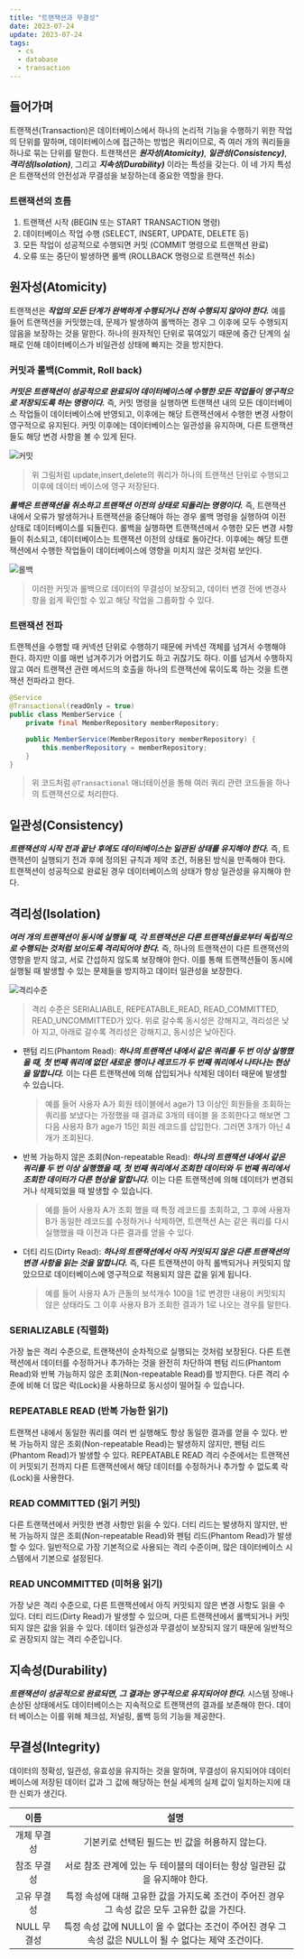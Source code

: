 ```yaml
---
title: "트랜잭션과 무결성"
date: 2023-07-24
update: 2023-07-24
tags:
  - cs
  - database
  - transaction
---
```


## 들어가며

트랜잭션(Transaction)은 데이터베이스에서 하나의 논리적 기능을 수행하기 위한 작업의 단위를 말하며, 데이터베이스에 접근하는 방법은 쿼리이므로, 즉 여러 개의 쿼리들을 하나로 묶는 단위를 말한다. 트랜잭션은 ***원자성(Atomicity)***, ***일관성(Consistency)***, ***격리성(Isolation)***, 그리고 ***지속성(Durability)*** 이라는 특성을 갖는다. 이 네 가지 특성은 트랜잭션의 안전성과 무결성을 보장하는데 중요한 역할을 한다.

### 트랜잭션의 흐름

1. 트랜잭션 시작 (BEGIN 또는 START TRANSACTION 명령)
2. 데이터베이스 작업 수행 (SELECT, INSERT, UPDATE, DELETE 등)
3. 모든 작업이 성공적으로 수행되면 커밋 (COMMIT 명령으로 트랜잭션 완료)
4. 오류 또는 중단이 발생하면 롤백 (ROLLBACK 명령으로 트랜잭션 취소)

## 원자성(Atomicity)

트랜잭션은 ***작업의 모든 단계가 완벽하게 수행되거나 전혀 수행되지 않아야 한다.*** 예를 들어 트랜잭션을 커밋했는데, 문제가 발생하여 롤백하는 경우 그 이후에 모두 수행되지 않음을 보장하는 것을 말한다. 하나의 원자적인 단위로 묶여있기 때문에 중간 단계의 실패로 인해 데이터베이스가 비일관성 상태에 빠지는 것을 방지한다.

### 커밋과 롤백(Commit, Roll back)

***커밋은 트랜잭션이 성공적으로 완료되어 데이터베이스에 수행한 모든 작업들이 영구적으로 저장되도록 하는 명령이다.*** 즉, 커밋 명령을 실행하면 트랜잭션 내의 모든 데이터베이스 작업들이 데이터베이스에 반영되고, 이후에는 해당 트랜잭션에서 수행한 변경 사항이 영구적으로 유지된다. 커밋 이후에는 데이터베이스는 일관성을 유지하며, 다른 트랜잭션들도 해당 변경 사항을 볼 수 있게 된다.

![커밋](1.png)

> 위 그림처럼 update,insert,delete의 쿼리가 하나의 트랜잭션 단위로 수행되고 이후에 데이터 베이스에 영구 저장된다.

***롤백은 트랜잭션을 취소하고 트랜잭션 이전의 상태로 되돌리는 명령이다.*** 즉, 트랜잭션 내에서 오류가 발생하거나 트랜잭션을 중단해야 하는 경우 롤백 명령을 실행하여 이전 상태로 데이터베이스를 되돌린다. 롤백을 실행하면 트랜잭션에서 수행한 모든 변경 사항들이 취소되고, 데이터베이스는 트랜잭션 이전의 상태로 돌아간다. 이후에는 해당 트랜잭션에서 수행한 작업들이 데이터베이스에 영향을 미치지 않은 것처럼 보인다.

![롤백](2.png)

> 이러한 커밋과 롤백으로 데이터의 무결성이 보장되고, 데이터 변경 전에 변경사항을 쉽게 확인할 수 있고 해당 작업을 그룹화할 수 있다.

### 트랜잭션 전파

트랜젝션을 수행할 때 커넥션 단위로 수행하기 때문에 커넥션 객체를 넘겨서 수행해야 한다. 하지만 이를 매번 넘겨주기가 어렵기도 하고 귀찮기도 하다. 이를 넘겨서 수행하지 않고 여러 트랜잭션 관련 메서드의 호출을 하나의 트랜잭션에 묶이도록 하는 것을 트랜잭션 전파라고 한다.

```java
@Service 
@Transactional(readOnly = true) 
public class MemberService {
    private final MemberRepository memberRepository;

    public MemberService(MemberRepository memberRepository) {
        this.memberRepository = memberRepository;
    }
}
```

> 위 코드처럼 `@Transactional` 애너테이션을 통해 여러 쿼리 관련 코드들을 하나의 트랜잭션으로 처리한다.

## 일관성(Consistency)

***트랜잭션의 시작 전과 끝난 후에도 데이터베이스는 일관된 상태를 유지해야 한다.*** 즉, 트랜잭션이 실행되기 전과 후에 정의된 규칙과 제약 조건, 허용된 방식을 만족해야 한다. 트랜잭션이 성공적으로 완료된 경우 데이터베이스의 상태가 항상 일관성을 유지해야 한다.

## 격리성(Isolation)

***여러 개의 트랜잭션이 동시에 실행될 때, 각 트랜잭션은 다른 트랜잭션들로부터 독립적으로 수행되는 것처럼 보이도록 격리되어야 한다.*** 즉, 하나의 트랜잭션이 다른 트랜잭션의 영향을 받지 않고, 서로 간섭하지 않도록 보장해야 한다. 이를 통해 트랜잭션들이 동시에 실행될 때 발생할 수 있는 문제들을 방지하고 데이터 일관성을 보장한다.

![격리수준](3.png)

> 격리 수준은 SERIALIABLE, REPEATABLE_READ, READ_COMMITTED, READ_UNCOMMITTED가 있다.
> 위로 갈수록 동시성은 강해지고, 격리성은 낮아 지고, 아래로 갈수록 격리성은 강해지고, 동시성은 낮아진다.

- 팬텀 리드(Phantom Read): ***하나의 트랜잭션 내에서 같은 쿼리를 두 번 이상 실행했을 때, 첫 번째 쿼리에 없던 새로운 행이나 레코드가 두 번째 쿼리에서 나타나는 현상을 말합니다.*** 이는 다른 트랜잭션에 의해 삽입되거나 삭제된 데이터 때문에 발생할 수 있습니다.
  > 예를 들어 사용자 A가 회원 테이블에서 age가 13 이상인 회원들을 조회하는 쿼리를 보냈다는 가정했을 때 결과로 3개의 테이블  을 조회한다고 해보면 그다음 사용자 B가 age가 15인 회원 레코드를 삽입한다. 그러면 3개가 아닌 4개가 조회된다.
- 반복 가능하지 않은 조회(Non-repeatable Read): ***하나의 트랜잭션 내에서 같은 쿼리를 두 번 이상 실행했을 때, 첫 번째 쿼리에서 조회한 데이터와 두 번째 쿼리에서 조회한 데이터가 다른 현상을 말합니다.*** 이는 다른 트랜잭션에 의해 데이터가 변경되거나 삭제되었을 때 발생할 수 있습니다.
  > 예를 들어 사용자 A가 조회 했을 때 특정 레코드를 조회하고, 그 후에 사용자 B가 동일한 레코드를 수정하거나 삭제하면, 트랜잭션 A는 같은 쿼리를 다시 실행했을 때 이전과 다른 결과를 얻을 수 있다.
- 더티 리드(Dirty Read): ***하나의 트랜잭션에서 아직 커밋되지 않은 다른 트랜잭션의 변경 사항을 읽는 것을 말합니다.*** 즉, 다른 트랜잭션이 아직 롤백되거나 커밋되지 않았으므로 데이터베이스에 영구적으로 적용되지 않은 값을 읽게 됩니다.
  >예를 들어 사용자 A가 큰돌의 보석개수 100을 1로 변경한 내용이 커밋되지 않은 상태라도 그 이후 사용자 B가 조회한 결과가 1로 나오는 경우를 말한다.
  
### SERIALIZABLE (직렬화)

가장 높은 격리 수준으로, 트랜잭션이 순차적으로 실행되는 것처럼 보장된다.
다른 트랜잭션에서 데이터를 수정하거나 추가하는 것을 완전히 차단하여 펜텀 리드(Phantom Read)와 반복 가능하지 않은 조회(Non-repeatable Read)를 방지한다. 다른 격리 수준에 비해 더 많은 락(Lock)을 사용하므로 동시성이 떨어질 수 있습니다.

### REPEATABLE READ (반복 가능한 읽기)

트랜잭션 내에서 동일한 쿼리를 여러 번 실행해도 항상 동일한 결과를 얻을 수 있다.
반복 가능하지 않은 조회(Non-repeatable Read)는 발생하지 않지만, 펜텀 리드(Phantom Read)가 발생할 수 있다.
REPEATABLE READ 격리 수준에서는 트랜잭션이 커밋되기 전까지 다른 트랜잭션에서 해당 데이터를 수정하거나 추가할 수 없도록 락(Lock)을 사용한다.

### READ COMMITTED (읽기 커밋)

다른 트랜잭션에서 커밋한 변경 사항만 읽을 수 있다.
더티 리드는 발생하지 않지만, 반복 가능하지 않은 조회(Non-repeatable Read)와 펜텀 리드(Phantom Read)가 발생할 수 있다.
일반적으로 가장 기본적으로 사용되는 격리 수준이며, 많은 데이터베이스 시스템에서 기본으로 설정된다.

### READ UNCOMMITTED (미허용 읽기)

가장 낮은 격리 수준으로, 다른 트랜잭션에서 아직 커밋되지 않은 변경 사항도 읽을 수 있다. 더티 리드(Dirty Read)가 발생할 수 있으며, 다른 트랜잭션에서 롤백되거나 커밋되지 않은 값을 읽을 수 있다. 데이터 일관성과 무결성이 보장되지 않기 때문에 일반적으로 권장되지 않는 격리 수준입니다.

## 지속성(Durability)

***트랜잭션이 성공적으로 완료되면, 그 결과는 영구적으로 유지되어야 한다.*** 시스템 장애나 손상된 상태에서도 데이터베이스는 지속적으로 트랜잭션의 결과를 보존해야 한다. 데이터 베이스는 이를 위해 체크섬, 저널링, 롤백 등의 기능을 제공한다.

## 무결성(Integrity)

데이터의 정확성, 일관성, 유효성을 유지하는 것을 말하며, 무결성이 유지되어야 데이터 베이스에 저장된 데이터 값과 그 값에 해당하는 현실 세계의 실제 값이 일치하는지에 대한 신뢰가 생긴다.

|    이름    |                                  설명                                   |
|:--------:|:---------------------------------------------------------------------:|
|  개체 무결성  |                      기본키로 선택된 필드는 빈 값을 허용하지 않는다.                      |
|  참조 무결성  |              서로 참조 관계에 있는 두 테이블의 데이터는 항상 일관된 값을 유지해야 한다.              |
|  고유 무결성  |        특정 속성에 대해 고유한 값을 가지도록 조건이 주어진 경우 그 속성 값은 모두 고유한 값을 가진다.        |
| NULL 무결성 |   특정 속성 값에 NULL이 올 수 없다는 조건이 주어진 경우 그 속성 값은 NULL이 될 수 없다는 제약 조건이다.    |


